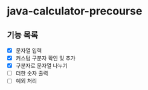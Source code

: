 # java-calculator-precourse

## 기능 목록
- [x] 문자열 입력
- [x] 커스텀 구분자 확인 및 추가
- [x] 구분자로 문자열 나누기
- [ ] 더한 숫자 출력
- [ ] 예외 처리